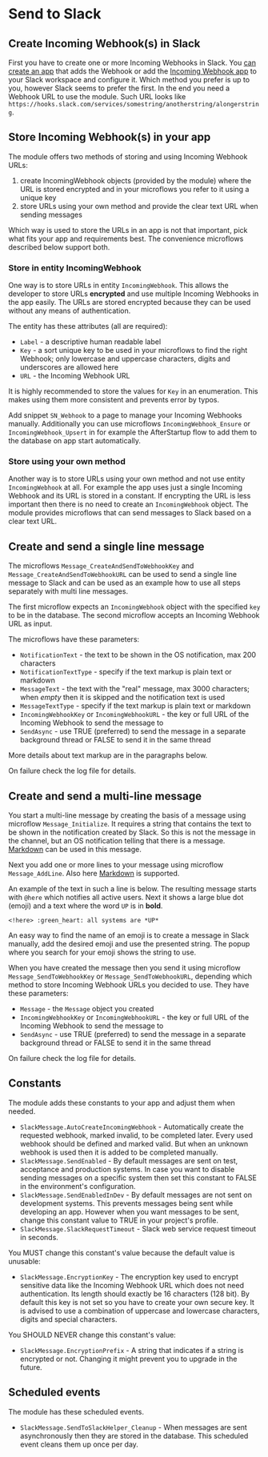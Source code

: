 # Send to Slack

## Create Incoming Webhook(s) in Slack

First you have to create one or more Incoming Webhooks in Slack. You [can create an app](https://api.slack.com/messaging/webhooks) that adds the Webhook or add the [Incoming Webhook app](https://slack.com/apps/A0F7XDUAZ-incoming-webhooks) to your Slack workspace and configure it. Which method you prefer is up to you, however Slack seems to prefer the first. In the end you need a Webhook URL to use the module. Such URL looks like `https://hooks.slack.com/services/somestring/anotherstring/alongerstring`.

## Store Incoming Webhook(s) in your app

The module offers two methods of storing and using Incoming Webhook URLs:

1. create IncomingWebhook objects (provided by the module) where the URL is stored encrypted and in your microflows you refer to it using a unique key
2. store URLs using your own method and provide the clear text URL when sending messages

Which way is used to store the URLs in an app is not that important, pick what fits your app and requirements best. The convenience microflows described below support both.

### Store in entity IncomingWebhook

One way is to store URLs in entity `IncomingWebhook`. This allows the developer to store URLs **encrypted** and use multiple Incoming Webhooks in the app easily. The URLs are stored encrypted because they can be used without any means of authentication.

The entity has these attributes (all are required):

* `Label` - a descriptive human readable label
* `Key` - a sort unique key to be used in your microflows to find the right Webhook; only lowercase and uppercase characters, digits and underscores are allowed here
* `URL` - the Incoming Webhook URL

It is highly recommended to store the values for `Key` in an enumeration. This makes using them more consistent and prevents error by typos.

Add snippet `SN_Webhook` to a page to manage your Incoming Webhooks manually. Additionally you can use microflows `IncomingWebhook_Ensure` or `IncomingWebhook_Upsert` in for example the AfterStartup flow to add them to the database on app start automatically.

### Store using your own method

Another way is to store URLs using your own method and not use entity `IncomingWebhook` at all. For example the app uses just a single Incoming Webhook and its URL is stored in a constant. If encrypting the URL is less important then there is no need to create an `IncomingWebhook` object. The module provides microflows that can send messages to Slack based on a clear text URL.

## Create and send a single line message

The microflows `Message_CreateAndSendToWebhookKey` and `Message_CreateAndSendToWebhookURL` can be used to send a single line message to Slack and can be used as an example how to use all steps separately with multi line messages.

The first microflow expects an `IncomingWebhook` object with the specified `key` to be in the database. The second microflow accepts an Incoming Webhook URL as input.

The microflows have these parameters:

* `NotificationText` - the text to be shown in the OS notification, max 200 characters
* `NotificationTextType` - specify if the text markup is plain text or markdown
* `MessageText` - the text with the "real" message, max 3000 characters; when *empty* then it is skipped and the notification text is used
* `MessageTextType` - specify if the text markup is plain text or markdown
* `IncomingWebhookKey` or `IncomingWebhookURL` - the key or full URL of the Incoming Webhook to send the message to
* `SendAsync` - use TRUE (preferred) to send the message in a separate background thread or FALSE to send it in the same thread

More details about text markup are in the paragraphs below.

On failure check the log file for details.

## Create and send a multi-line message

You start a multi-line message by creating the basis of a message using microflow `Message_Initialize`. It requires a string that contains the text to be shown in the notification created by Slack. So this is not the message in the channel, but an OS notification telling that there is a message. [Markdown](https://api.slack.com/reference/surfaces/formatting) can be used in this message.

Next you add one or more lines to your message using microflow `Message_AddLine`. Also here [Markdown](https://api.slack.com/reference/surfaces/formatting) is supported.

An example of the text in such a line is below. The resulting message starts with `@here` which notifies all active users. Next it shows a large blue dot (emoji) and a text where the word `UP` is in **bold**.

```auto
<!here> :green_heart: all systems are *UP*
```

An easy way to find the name of an emoji is to create a message in Slack manually, add the desired emoji and use the presented string. The popup where you search for your emoji shows the string to use.

When you have created the message then you send it using microflow `Message_SendToWebhookKey` or `Message_SendToWebhookURL`, depending which method to store Incoming Webhook URLs you decided to use. They have these parameters:

* `Message` - the `Message` object you created
* `IncomingWebhookKey` or `IncomingWebhookURL` - the key or full URL of the Incoming Webhook to send the message to
* `SendAsync` - use TRUE (preferred) to send the message in a separate background thread or FALSE to send it in the same thread

On failure check the log file for details.

## Constants

The module adds these constants to your app and adjust them when needed.

* `SlackMessage.AutoCreateIncomingWebhook` - Automatically create the requested webhook, marked invalid, to be completed later. Every used webhook should be defined and marked valid. But when an unknown webhook is used then it is added to be completed manually.
* `SlackMessage.SendEnabled` - By default messages are sent on test, acceptance and production systems. In case you want to disable sending messages on a specific system then set this constant to FALSE in the environment's configuration.
* `SlackMessage.SendEnabledInDev` - By default messages are not sent on development systems. This prevents messages being sent while developing an app. However when you want messages to be sent, change this constant value to TRUE in your project's profile.
* `SlackMessage.SlackRequestTimeout` - Slack web service request timeout in seconds.

You MUST change this constant's value because the default value is unusable:

* `SlackMessage.EncryptionKey` - The encryption key used to encrypt sensitive data like the Incoming Webhook URL which does not need authentication. Its length should exactly be 16 characters (128 bit). By default this key is not set so you have to create your own secure key. It is advised to use a combination of uppercase and lowercase characters, digits and special characters.

You SHOULD NEVER change this constant's value:

* `SlackMessage.EncryptionPrefix` - A string that indicates if a string is encrypted or not. Changing it might prevent you to upgrade in the future.

## Scheduled events

The module has these scheduled events.

* `SlackMessage.SendToSlackHelper_Cleanup` - When messages are sent asynchronously then they are stored in the database. This scheduled event cleans them up once per day.
